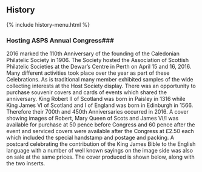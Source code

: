 ## History

{% include history-menu.html %}

### Hosting ASPS Annual Congress###
2016 marked the 110th Anniversary of the founding of the Caledonian Philatelic Society in 1906. The Society hosted the Association of Scottish Philatelic Societies at the Dewar’s Centre in Perth on April 15 and 16, 2016. Many different activities took place over the year as part of these Celebrations.
As is traditional many member exhibited samples of the wide collecting interests at the Host Society display. There was an opportunity to purchase souvenir covers and cards of events which shared the anniversary. King Robert II of Scotland was born in Paisley in 1316 while King James VI of Scotland and I of England was born in Edinburgh in 1566. Therefore their 700th and 450th Anniversaries occurred in 2016. A cover showing images of Robert, Mary Queen of Scots and James VI/I was available for purchase at 50 pence before Congress and 60 pence after the event and serviced covers were available after the Congress at £2.50 each which included the special handstamp and postage and packing. A postcard celebrating the contribution of the King James Bible to the English language with a number of well known sayings on the image side was also on sale at the same prices. The cover produced is shown below, along with the two inserts.

